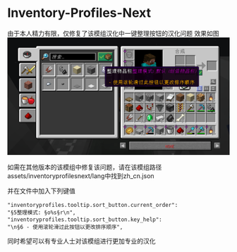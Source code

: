 # Inventory-Profiles-Next

由于本人精力有限，仅修复了该模组汉化中一键整理按钮的汉化问题
效果如图
![示例图片](https://github.com/JingYin233/Inventory-Profiles-Next/blob/main/%E5%B1%8F%E5%B9%95%E6%88%AA%E5%9B%BE%202025-03-01%20004420.png)



如需在其他版本的该模组中修复该问题，请在该模组路径assets/inventoryprofilesnext/lang中找到zh_cn.json

并在文件中加入下列键值

```
"inventoryprofiles.tooltip.sort_button.current_order":                               "§5整理模式: §o%s§r\n",
"inventoryprofiles.tooltip.sort_button.key_help":                                    "\n§6 - 使用滚轮滑过此按钮以更改排序顺序",
```

同时希望可以有专业人士对该模组进行更加专业的汉化
